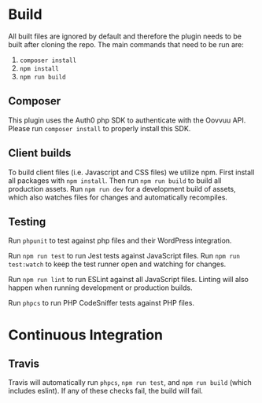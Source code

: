 # Build
All built files are ignored by default and therefore the plugin needs to be built after cloning the repo. The main commands that need to be run are:
1. `composer install`
1. `npm install`
1. `npm run build`

## Composer
This plugin uses the Auth0 php SDK to authenticate with the Oovvuu API. Please run `composer install` to properly install this SDK.

## Client builds
To build client files (i.e. Javascript and CSS files) we utilize npm. First install all packages with `npm install`. Then run `npm run build` to build all production assets. Run `npm run dev` for a development build of assets, which also watches files for changes and automatically recompiles.

## Testing

Run `phpunit` to test against php files and their WordPress integration.

Run `npm run test` to run Jest tests against JavaScript files. Run `npm run test:watch` to keep the test runner open and watching for changes.

Run `npm run lint` to run ESLint against all JavaScript files. Linting will also happen when running development or production builds.

Run `phpcs` to run PHP CodeSniffer tests against PHP files.

# Continuous Integration

## Travis

Travis will automatically run `phpcs`, `npm run test`, and `npm run build` (which includes eslint). If any of these checks fail, the build will fail.

